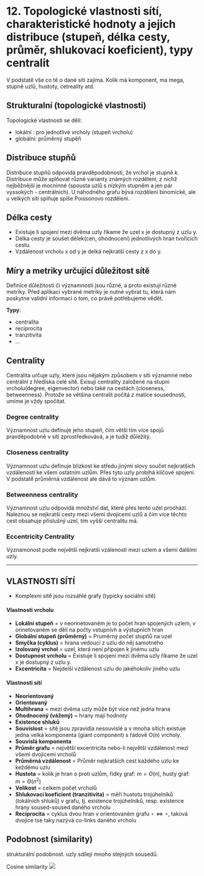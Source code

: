 # 12. Topologické vlastnosti sítí, charakteristické hodnoty a jejich distribuce (stupeň, délka cesty, průměr, shlukovací koeficient), typy centralit

V podstatě vše co tě o dané sítí zajíma. Kolik má komponent, ma mega, stupně uzlů, hustoty, cetreality atd.

## Strukturalní (topologické vlastnosti)
Topologické vlastnosti se dělí:
- lokální : pro jednotlivé vrcholy (stupeň vrcholu)
- globální: průměrný stupěň

## Distribuce stupňů

Distribuce stupňů odpovídá pravděpodobnosti, že vrchol je stupně _k_. Distribuce může splňovat různé varianty známých rozdělení, z nichž nejběžnější je mocninné (spousta uzlů s nízkým stupněm a jen pár vyssokých - centrálních). U náhodného grafu bývá rozdělení binomické, ale u velkých sítí splňuje spíše Poissonovo rozdělení.

## Délka cesty
- Existuje li spojení mezi dvěma uzly říkame že uzel x je dostupný z uzlu y.
- Délka cesty je soušet délek(cen, ohodnocení) jednotlivých hran tvořicích cestu.
- Vzdálenost vrcholu x od y je delká nejkratší cesty z x do y.

## Míry a metriky určující důležitost sítě
Definice důležitosti či významnosti jsou různé, a proto existují různé metriky. Před aplikací vybrané metriky je nutné vybrat tu, která nám poskytne validní informaci o tom, co právě potřebujeme vědět.

**Typy**: 
- centralita
- reciprocita
- tranzitivita
- ...

## Centrality

Centralita určuje uzly, které jsou nějakým způsobem v síti významné nebo centrální z hlediska celé sítě. Exisují centrality založené na stupni vrcholu(degree, eigenvector) nebo také na cestách (closeness, betweenness). Protože se většina centralit počítá z matice sousednosti, umíme je vždy spočítat.

### Degree centrality

Významnost uzlu definuje jeho stupeň, čím větší tím více spojů pravděpodobně v síti zprostředkovává, a je tudíž důležitý.

### Closeness centrality

Významnost uzlu definuje blízkost ke středu jinými slovy součet nejkratších vzdáleností ke všem ostatním uzlům. Přes tyto uzly probíhá klíčové spojení.
V podstatě průměrná vzdálenost ale dává to význam uzlům.

### Betweenness centrality

Významnost uzlu odpovídá množství dat, které přes tento uzel prochází. Naleznou se nejkratší cesty mezi všemi dvojicemi uzlů a čím více těchto cest obsahuje příslušný uzel, tím vyšší centralitu má.

### Eccentricity Centrality

Významonost podle největší nejkratší vzálenosti mezi uzlem a všemi dalšími uzly.

---
## VLASTNOSTI SÍTÍ

- Komplexní sítě jsou rozsáhlé grafy (typicky sociální sítě)

#### Vlastnosti vrcholu

- **Lokální stupeň** = v neorinetovaném je to počet hran spojených uzlem, v orinetovaném se dělí na počty vstupnívh a výstupních hran
- **Globální stupeň (průměrný)** = Pruměrný počet stupňů na uzel
- **Smyčka (cyklus)** = hrana vedoucí z uzlu do něj samotného
- **Izolovaný vrchol** = uzel, která není připojen k jinému uzlu
- **Dostupnost vrcholu** = Existuje li spojení mezi dvěma uzly říkame že uzel x je dostupný z uzlu y.
- **Excentricita** = Nejdelší vzdálenost uzlu do jakéhokoliv jiného uzlu


#### Vlastnosti sítí
- **Neorientovaný** 
- **Orientovaný**
- **Multihrana** = mezi dvěma uzly může být více než jedna hrana
- **Ohodnocený (vážený)** = hrany mají hodnoty
- **Existence shluků**
- **Souvislost** = sítě jsou zpravidla nesouvislé a v mnoha sítích existuje jedna
velká komponenta (giant component) s řádově O(n) vrcholy.
- **Souvislá komponenta**
- **Průměr grafu** = největší excentricita nebo-li největší vzdálenost mezi všemi dvojicemi vrcholů
- **Průměrná vzdálenost** = Průměr nejkratších cest každého uzlu ke keždému uzlu
- **Hustota** = kolik je hran o proti uzlům, řídky graf: $m = O(n)$, husty graf: $m = \Theta(n^2)$
- **Velikost** = celkem počet vrcholů
- **Shlukovací koeficient (tranzitivita)** = měří hustotu trojúhelníků (lokálních shluků) v
grafu, tj. existence trojúhelníků, resp. existence hrany soused-soused
daného vrcholu 
- **Reciprocita** = cyklus dvou hran v orientovaném grafu $\circ \Leftrightarrow \circ$, taková dvojice tse taky nazývá co-links
daného vrcholu 

## Podobnost (similarity)
strukturální podobnost. uzly sdílejí mnoho stejných sousedů. 

Cosine similarity
![](/images/ad_18_1.png)
